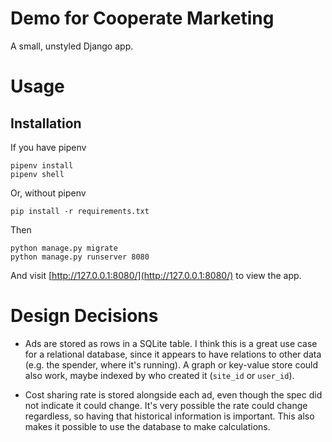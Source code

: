 # Demo for Cooperate Marketing

A small, unstyled Django app.

# Usage

## Installation

If you have pipenv
```
pipenv install
pipenv shell
```

Or, without pipenv
```
pip install -r requirements.txt
```

Then
```
python manage.py migrate
python manage.py runserver 8080
```

And visit [http://127.0.0.1:8080/](http://127.0.0.1:8080/) to view the app.

# Design Decisions

* Ads are stored as rows in a SQLite table. I think this is a great use case for a relational database, since it appears to have relations to other data (e.g. the spender, where it's running). A graph or key-value store could also work, maybe indexed by who created it (`site_id` or `user_id`).

* Cost sharing rate is stored alongside each ad, even though the spec did not indicate it could change. It's very possible the rate could change regardless, so having that historical information is important. This also makes it possible to use the database to make calculations.
